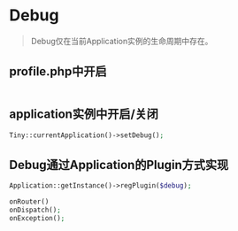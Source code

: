 Debug
====
> Debug仅在当前Application实例的生命周期中存在。

profile.php中开启
---

```php
```

application实例中开启/关闭
---

```php
Tiny::currentApplication()->setDebug();
```

Debug通过Application的Plugin方式实现
----
```php
Application::getInstance()->regPlugin($debug);

onRouter()
onDispatch();
onException();

```
